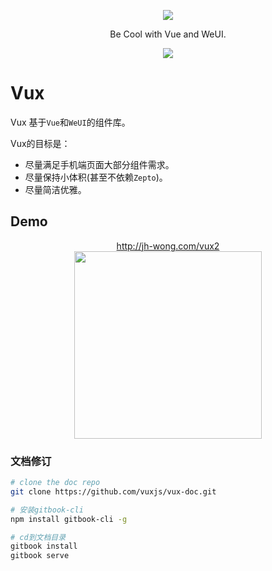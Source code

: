 <p align="center">
  <a href="http://jh-wong.com/vux2">
    <img src="https://raw.githubusercontent.com/airyland/vux/master/logo.png">
  </a>
</p>
<p align="center">Be Cool with Vue and WeUI.</p>
<p align="center">
  <a href="https://jinhuiwong.gitbooks.io/vuxx/content/about/questions.html">
    <img src="https://img.shields.io/badge/chat-%20on%20bearychat%20-82c547.svg?style=flat-square">
  </a>
</p>

# Vux

Vux 基于`Vue`和`WeUI`的组件库。

Vux的目标是：

+ 尽量满足手机端页面大部分组件需求。
+ 尽量保持小体积(甚至不依赖`Zepto`)。
+ 尽量简洁优雅。

## Demo

<p align="center">
  <a href="http://jh-wong.com/vux2">http://jh-wong.com/vux2</a><br/>
  <img src="http://og1rlwcj8.bkt.clouddn.com/1482162905.png" width="300">
</p>

### 文档修订



``` bash
# clone the doc repo
git clone https://github.com/vuxjs/vux-doc.git

# 安装gitbook-cli
npm install gitbook-cli -g

# cd到文档目录
gitbook install
gitbook serve

```
